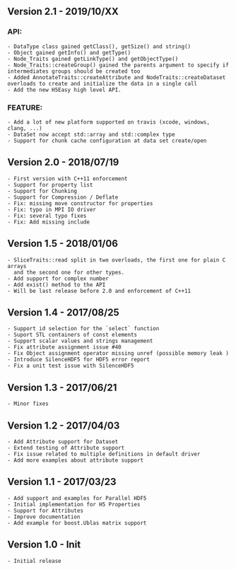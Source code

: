 ## Version 2.1 - 2019/10/XX
### API:
    - DataType class gained getClass(), getSize() and string()
    - Object gained getInfo() and getType()
    - Node_Traits gained getLinkType() and getObjectType()
    - Node_Traits::createGroup() gained the parents argument to specify if intermediates groups should be created too
    - Added AnnotateTraits::createAttribute and NodeTraits::createDataset overloads to create and initialize the data in a single call
    - Add the new H5Easy high level API.

### FEATURE:
    - Add a lot of new platform supported on travis (xcode, windows, clang, ...)
    - DataSet now accept std::array and std::complex type
    - Support for chunk cache configuration at data set create/open

## Version 2.0 - 2018/07/19
    - First version with C++11 enforcement
    - Support for property list
    - Support for Chunking
    - Support for Compression / Deflate
    - Fix: missing move constructor for properties
    - Fix: typo in MPI IO driver
    - Fix: several typo fixes
    - Fix: Add missing include

## Version 1.5 - 2018/01/06
    - SliceTraits::read split in two overloads, the first one for plain C arrays
      and the second one for other types.
    - Add support for complex number
    - Add exist() method to the API
    - Will be last release before 2.0 and enforcement of C++11

## Version 1.4 - 2017/08/25
	- Support id selection for the `select` function
	- Suport STL containers of const elements
	- Support scalar values and strings management
	- Fix attribute assignment issue #40
    - Fix Object assignment operator missing unref (possible memory leak )
    - Introduce SilenceHDF5 for HDF5 error report
    - Fix a unit test issue with SilenceHDF5

## Version 1.3 - 2017/06/21
    - Minor fixes

## Version 1.2 - 2017/04/03
	- Add Attribute support for Dataset
	- Extend testing of Attribute support
	- Fix issue related to multiple definitions in default driver
	- Add more examples about attribute support

## Version 1.1 - 2017/03/23
    - Add support and examples for Parallel HDF5
    - Initial implementation for H5 Properties
    - Support for Attributes
    - Improve documentation
    - Add example for boost.Ublas matrix support

## Version 1.0 - Init
	- Initial release

